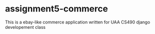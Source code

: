 # assignment5-commerce
This is a ebay-like commerce application written for UAA CS490 django developement class
